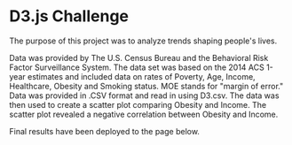 # D3.js Challenge

The purpose of this project was to analyze trends shaping people's lives.

Data was provided by The U.S. Census Bureau and the Behavioral Risk Factor Surveillance System. The data set was based on the 2014 ACS 1-year estimates and included data on rates of Poverty, Age, Income, Healthcare, Obesity and Smoking status. MOE stands for "margin of error." Data was provided in .CSV format and read in using D3.csv. The data was then used to create a scatter plot comparing Obesity and Income. The scatter plot revealed a negative correlation between Obesity and Income.

Final results have been deployed to the page below.
